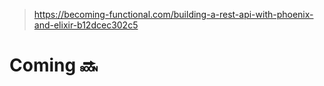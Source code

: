 > https://becoming-functional.com/building-a-rest-api-with-phoenix-and-elixir-b12dcec302c5

# Coming 🔜